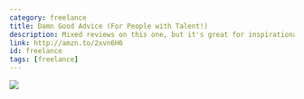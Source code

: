 ```yaml
---
category: freelance
title: Damn Good Advice (For People with Talent!)
description: Mixed reviews on this one, but it's great for inspirational quotes and thoughts on the creative industry, getting yourself out there, and communicating what you do.
link: http://amzn.to/2xvn6H6
id: freelance
tags: [freelance]
---
```

<a target="_blank"  href="https://www.amazon.com/gp/product/0714863483/ref=as_li_tl?ie=UTF8&camp=1789&creative=9325&creativeASIN=0714863483&linkCode=as2&tag=compassofdesi-20&linkId=48e702f6c29d264424d4921a21a081fd"><img border="0" src="//ws-na.amazon-adsystem.com/widgets/q?_encoding=UTF8&MarketPlace=US&ASIN=0714863483&ServiceVersion=20070822&ID=AsinImage&WS=1&Format=_SL250_&tag=compassofdesi-20" ></a><img src="//ir-na.amazon-adsystem.com/e/ir?t=compassofdesi-20&l=am2&o=1&a=0714863483" width="1" height="1" border="0" alt="" style="border:none !important; margin:0px !important;" />
